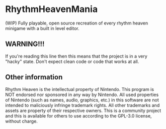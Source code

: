 # RhythmHeavenMania
(WIP) Fully playable, open source recreation of every rhythm heaven minigame with a built in level editor.



## WARNING!!!
If you're reading this line then this means that the project is in a very "hacky" state. Don't expect clean code or code that works at all.


## Other information
Rhythm Heaven is the intellectual property of Nintendo. This program is NOT endorsed nor sponsored in any way by Nintendo. All used properties of Nintendo (such as names, audio, graphics, etc.) in this software are not intended to maliciously infringe trademark rights. All other trademarks and assets are property of their respective owners. This is a community project and this is available for others to use according to the GPL-3.0 license, without charge.

